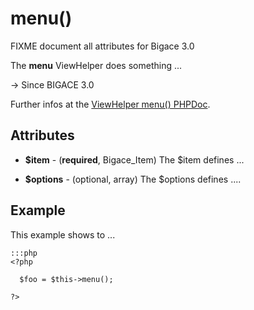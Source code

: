 # menu()

FIXME document all attributes for Bigace 3.0

The **menu** ViewHelper does something ...

-> Since BIGACE 3.0

Further infos at the [ViewHelper menu() PHPDoc](http://api.bigace-cms.com/latest/Bigace_Zend/View_Helper/Bigace_Zend_View_Helper_Menu.html).

## Attributes


*  **$item** - (__required__, Bigace_Item)
    The $item defines ...

*  **$options** - (optional, array)
    The $options defines ....

## Example

This example shows to ...

	:::php
	<?php
	
	  $foo = $this->menu();
	
	?>


